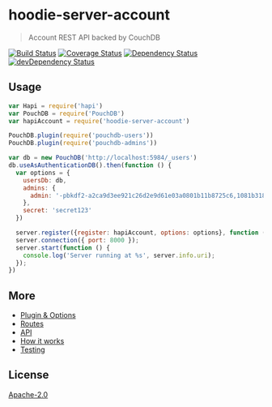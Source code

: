 # hoodie-server-account

> Account REST API backed by CouchDB

[![Build Status](https://travis-ci.org/hoodiehq/hoodie-server-account.svg?branch=master)](https://travis-ci.org/hoodiehq/hoodie-server-account)
[![Coverage Status](https://coveralls.io/repos/hoodiehq/hoodie-server-account/badge.svg?branch=master)](https://coveralls.io/r/hoodiehq/hoodie-server-account?branch=master)
[![Dependency Status](https://david-dm.org/hoodiehq/hoodie-server-account.svg)](https://david-dm.org/hoodiehq/hoodie-server-account)
[![devDependency Status](https://david-dm.org/hoodiehq/hoodie-server-account/dev-status.svg)](https://david-dm.org/hoodiehq/hoodie-server-account#info=devDependencies)

## Usage

```js
var Hapi = require('hapi')
var PouchDB = require('PouchDB')
var hapiAccount = require('hoodie-server-account')

PouchDB.plugin(require('pouchdb-users'))
PouchDB.plugin(require('pouchdb-admins'))

var db = new PouchDB('http://localhost:5984/_users')
db.useAsAuthenticationDB().then(function () {
  var options = {
    usersDb: db,
    admins: {
      admin: '-pbkdf2-a2ca9d3ee921c26d2e9d61e03a0801b11b8725c6,1081b31861bd1e91611341da16c11c16a12c13718d1f712e,10'
    },
    secret: 'secret123'
  })

  server.register({register: hapiAccount, options: options}, function (error) {});
  server.connection({ port: 8000 });
  server.start(function () {
    console.log('Server running at %s', server.info.uri);
  });
})
```

## More

- [Plugin & Options](plugin/README.md)
- [Routes](routes/README.md)
- [API](api/README.md)
- [How it works](how-it-works.md)
- [Testing](tests/README.md)


## License

[Apache-2.0](https://github.com/hoodiehq/hoodie/blob/master/LICENSE)
